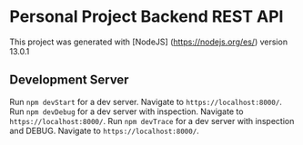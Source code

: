 # Personal Project Backend REST API

This project was generated with [NodeJS] (https://nodejs.org/es/) version 13.0.1

## Development Server

Run `npm devStart` for a dev server. Navigate to `https://localhost:8000/`.
Run `npm devDebug` for a dev server with inspection. Navigate to `https://localhost:8000/`.
Run `npm devTrace` for a dev server with inspection and DEBUG. Navigate to `https://localhost:8000/`.